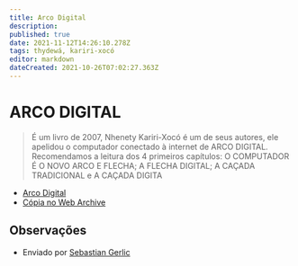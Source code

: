 ```yaml
---
title: Arco Digital
description: 
published: true
date: 2021-11-12T14:26:10.278Z
tags: thydewá, kariri-xocó
editor: markdown
dateCreated: 2021-10-26T07:02:27.363Z
---
```


# ARCO DIGITAL

> É um livro de 2007, Nhenety Kariri-Xocó é um de seus autores, ele apelidou o computador conectado à internet de ARCO DIGITAL. Recomendamos a leitura dos 4 primeiros capítulos: O COMPUTADOR É O NOVO ARCO E FLECHA; A FLECHA DIGITAL; A CAÇADA TRADICIONAL e A CAÇADA DIGITA
- [Arco Digital](http://www.thydewa.org/downloads/arco.pdf)
- [Cópia no Web Archive](https://web.archive.org/web/20210415134255/http://www.thydewa.org/downloads/arco.pdf)

## Observações

- Enviado por [Sebastian Gerlic](/pessoas/sebastian-gerlic)
